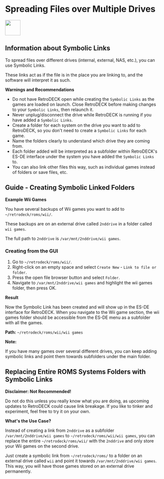 # Spreading Files over Multiple Drives

<img src="../../wiki_icons/pixelitos/drive-harddisk.png" width="50">

## Information about Symbolic Links

To spread files over different drives (internal, external, NAS, etc.), you can use Symbolic Links. 

These links act as if the file is in the place you are linking to, and the software will interpret it as such.

**Warnings and Recommendations**

- Do not have RetroDECK open while creating the `Symbolic Links` as the games are loaded on launch. Close RetroDECK before making changes to your `Symbolic Links`, then relaunch it.
- Never unplug/disconnect the drive while RetroDECK is running if you have added a `Symbolic Links`.
- Create a folder for each system on the drive you want to add to RetroDECK, so you don't need to create a `Symbolic Links` for each game.
- Name the folders clearly to understand which drive they are coming from.
- Each folder added will be interpreted as a subfolder within RetroDECK's ES-DE interface under the system you have added the `Symbolic Links` to.
- You can also link other files this way, such as individual games instead of folders or save files, etc.

## Guide - Creating Symbolic Linked Folders

**Example Wii Games**

You have several backups of Wii games you want to add to `~/retrodeck/roms/wii/`. 

These backups are on an external drive called `2nddrive` in a folder called `wii games`.

The full path to `2nddrive` is `/var/mnt/2nddrive/wii games`.


### Creating from the GUI

1. Go to `~/retrodeck/roms/wii/`.
2. Right-click on an empty space and select `Create New` - `Link to file or folder`.
3. Press the open file browser button and select `Folder`.
4. Navigate to `/var/mnt/2nddrive/wii games` and highlight the wii games folder, then press OK.

**Result** 

Now the Symbolic Link has been created and will show up in the ES-DE interface for RetroDECK. When you navigate to the Wii game section, the wii games folder should be accessible from the ES-DE menu as a subfolder with all the games.

**Path:** `~/retrodeck/roms/wii/wii games`

**Note:**

If you have many games over several different drives, you can keep adding symbolic links and point them towards subfolders under the main folder.


## Replacing Entire ROMS Systems Folders with Symbolic Links

**Disclaimer: Not Recommended!**

Do not do this unless you really know what you are doing, as upcoming updates to RetroDECK could cause link breakage. If you like to tinker and experiment, feel free to try it on your own.

**What's the Use Case?**

Instead of creating a link from `2nddrive` as a subfolder `/var/mnt/2nddrive/wii games` to `~/retrodeck/roms/wii/wii games`, you can replace the entire `~/retrodeck/roms/wii/` with the `2nddrive` and only store your Wii games on the second drive.

Just create a symbolic link from `~/retrodeck/roms/` to a folder on an external drive called `wii` and point it towards `/var/mnt/2nddrive/wii games`. This way, you will have those games stored on an external drive permanently.
